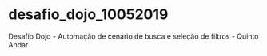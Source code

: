 # desafio_dojo_10052019
Desafio Dojo - Automação de cenário de busca e seleção de filtros - Quinto Andar
